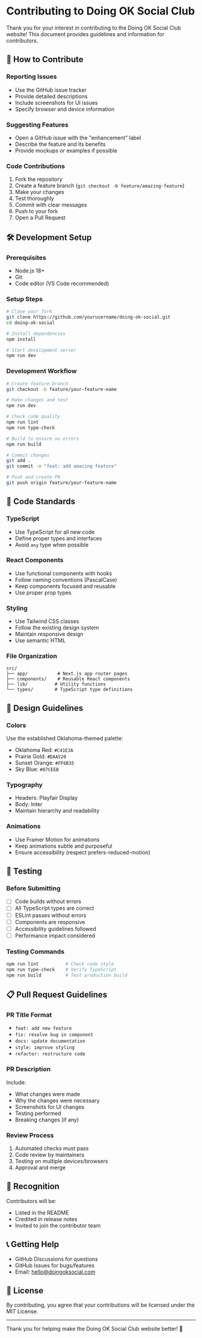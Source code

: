 # Contributing to Doing OK Social Club

Thank you for your interest in contributing to the Doing OK Social Club website! This document provides guidelines and information for contributors.

## 🤝 How to Contribute

### Reporting Issues
- Use the GitHub issue tracker
- Provide detailed descriptions
- Include screenshots for UI issues
- Specify browser and device information

### Suggesting Features
- Open a GitHub issue with the "enhancement" label
- Describe the feature and its benefits
- Provide mockups or examples if possible

### Code Contributions
1. Fork the repository
2. Create a feature branch (`git checkout -b feature/amazing-feature`)
3. Make your changes
4. Test thoroughly
5. Commit with clear messages
6. Push to your fork
7. Open a Pull Request

## 🛠️ Development Setup

### Prerequisites
- Node.js 18+
- Git
- Code editor (VS Code recommended)

### Setup Steps
```bash
# Clone your fork
git clone https://github.com/yourusername/doing-ok-social.git
cd doing-ok-social

# Install dependencies
npm install

# Start development server
npm run dev
```

### Development Workflow
```bash
# Create feature branch
git checkout -b feature/your-feature-name

# Make changes and test
npm run dev

# Check code quality
npm run lint
npm run type-check

# Build to ensure no errors
npm run build

# Commit changes
git add .
git commit -m "feat: add amazing feature"

# Push and create PR
git push origin feature/your-feature-name
```

## 📝 Code Standards

### TypeScript
- Use TypeScript for all new code
- Define proper types and interfaces
- Avoid `any` type when possible

### React Components
- Use functional components with hooks
- Follow naming conventions (PascalCase)
- Keep components focused and reusable
- Use proper prop types

### Styling
- Use Tailwind CSS classes
- Follow the existing design system
- Maintain responsive design
- Use semantic HTML

### File Organization
```
src/
├── app/           # Next.js app router pages
├── components/    # Reusable React components
├── lib/          # Utility functions
└── types/        # TypeScript type definitions
```

## 🎨 Design Guidelines

### Colors
Use the established Oklahoma-themed palette:
- Oklahoma Red: `#C41E3A`
- Prairie Gold: `#DAA520`
- Sunset Orange: `#FF6B35`
- Sky Blue: `#87CEEB`

### Typography
- Headers: Playfair Display
- Body: Inter
- Maintain hierarchy and readability

### Animations
- Use Framer Motion for animations
- Keep animations subtle and purposeful
- Ensure accessibility (respect prefers-reduced-motion)

## 🧪 Testing

### Before Submitting
- [ ] Code builds without errors
- [ ] All TypeScript types are correct
- [ ] ESLint passes without errors
- [ ] Components are responsive
- [ ] Accessibility guidelines followed
- [ ] Performance impact considered

### Testing Commands
```bash
npm run lint          # Check code style
npm run type-check    # Verify TypeScript
npm run build         # Test production build
```

## 📋 Pull Request Guidelines

### PR Title Format
- `feat: add new feature`
- `fix: resolve bug in component`
- `docs: update documentation`
- `style: improve styling`
- `refactor: restructure code`

### PR Description
Include:
- What changes were made
- Why the changes were necessary
- Screenshots for UI changes
- Testing performed
- Breaking changes (if any)

### Review Process
1. Automated checks must pass
2. Code review by maintainers
3. Testing on multiple devices/browsers
4. Approval and merge

## 🌟 Recognition

Contributors will be:
- Listed in the README
- Credited in release notes
- Invited to join the contributor team

## 📞 Getting Help

- GitHub Discussions for questions
- GitHub Issues for bugs/features
- Email: hello@doingoksocial.com

## 📄 License

By contributing, you agree that your contributions will be licensed under the MIT License.

---

Thank you for helping make the Doing OK Social Club website better! 🎉
